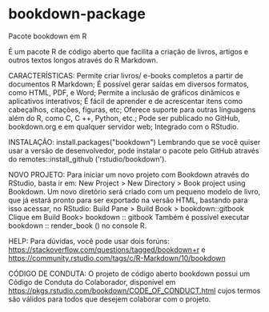 # bookdown-package
Pacote bookdown em R

É um pacote R de código aberto que facilita a criação de livros, artigos e outros textos longos através do R Markdown. 

CARACTERÍSTICAS:
Permite criar livros/ e-books completos a partir de documentos R Markdown;
É possível gerar saídas em diversos formatos, como HTML, PDF, e Word;
Permite a inclusão de gráficos dinâmicos e aplicativos interativos;
É fácil de aprender e de acrescentar itens como cabeçalhos, citações, figuras, etc;
Oferece suporte para outras linguagens além do R, como C, C ++, Python, etc.;
Pode ser publicado no GitHub, bookdown.org e em qualquer servidor web;
Integrado com o RStudio.

INSTALAÇÃO: 
install.packages("bookdown") Lembrando que se você quiser usar a versão de desenvolvedor, pode instalar o pacote pelo GitHub através do remotes::install_github 
('rstudio/bookdown').

NOVO PROJETO:
Para iniciar um novo projeto com Bookdown através do RStudio, basta ir em: New Project > New Directory > Book project using Bookdown. Um novo diretório será criado com um pequeno modelo de livro, que já estará pronto para ser exportado na versão HTML, bastando para isso acessar, no RStudio: Build Pane > Build Book > bookdown::gitbook
Clique em Build Book> bookdown :: gitbook
Também é possível executar bookdown :: render_book () no console R.

HELP: 
Para dúvidas, você pode usar dois forúns: https://stackoverflow.com/questions/tagged/bookdown+r e https://community.rstudio.com/tags/c/R-Markdown/10/bookdown

CÓDIGO DE CONDUTA:
O projeto de código aberto bookdown possui um Código de Conduta do Colaborador, disponível em https://pkgs.rstudio.com/bookdown/CODE_OF_CONDUCT.html cujos termos são válidos para todos que desejem colaborar com o projeto.
